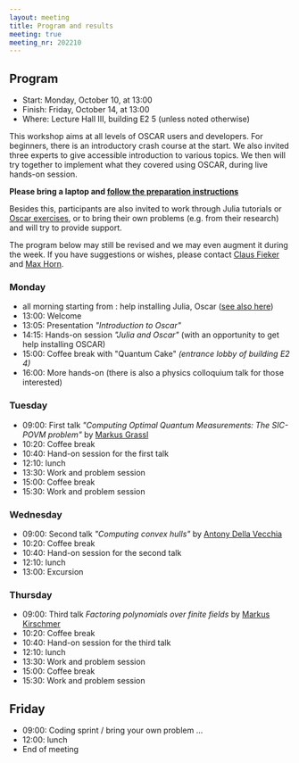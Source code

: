 ```yaml
---
layout: meeting
title: Program and results
meeting: true
meeting_nr: 202210
---
```


## Program
* Start: Monday, October 10, at 13:00
* Finish: Friday, October 14, at 13:00
* Where: Lecture Hall III, building E2 5 (unless noted otherwise)

This workshop aims at all levels of OSCAR users and developers.
For beginners, there is an introductory crash course at the start.
We also invited three experts to give accessible introduction to
various topics. We then will try together to implement what they covered
using OSCAR, during live hands-on session. 

**Please bring a laptop and [follow the preparation instructions](../prepare)**

Besides this, participants are also invited to work through Julia tutorials
or [Oscar exercises](https://oscar.computeralgebra.de/meetings/2021-09/exercises/),
or to bring their own problems (e.g. from their research) and will try to
provide support.


The program below may still be revised and we may even augment it during the
week. If you have suggestions or wishes, please contact [Claus Fieker](mailto:fieker@mathematik.uni-kl.de)
and [Max Horn](mailto:horn@mathematik.uni-kl.de).


### Monday

- all morning starting from : help installing Julia, Oscar ([see also here](../prepare))
- 13:00: Welcome
- 13:05: Presentation *"Introduction to Oscar"*
- 14:15: Hands-on session *"Julia and Oscar"* (with an opportunity to get help installing OSCAR)
- 15:00: Coffee break with "Quantum Cake" *(entrance lobby of building E2 4)*
- 16:00: More hands-on
    (there is also a physics colloquium talk for those interested)

### Tuesday

- 09:00: First talk *"Computing Optimal Quantum Measurements: The SIC-POVM problem"* by [Markus Grassl](http://www.markus-grassl.de)
- 10:20: Coffee break
- 10:40: Hand-on session for the first talk
- 12:10: lunch
- 13:30: Work and problem session
- 15:00: Coffee break
- 15:30: Work and problem session

### Wednesday

- 09:00: Second talk *"Computing convex hulls"* by [Antony Della Vecchia]()
- 10:20: Coffee break
- 10:40: Hand-on session for the second talk
- 12:10: lunch
- 13:00: Excursion

### Thursday

- 09:00: Third talk *Factoring polynomials over finite fields* by [Markus Kirschmer](https://www.math.rwth-aachen.de/~Markus.Kirschmer/)
- 10:20: Coffee break
- 10:40: Hand-on session for the third talk
- 12:10: lunch
- 13:30: Work and problem session
- 15:00: Coffee break
- 15:30: Work and problem session

## Friday

- 09:00: Coding sprint / bring your own problem ...
- 12:00: lunch
- End of meeting
